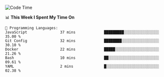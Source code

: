 <!--START_SECTION:waka-->
![Code Time](http://img.shields.io/badge/Code%20Time-998%20hrs%2025%20mins-blue)

📊 **This Week I Spent My Time On** 

```text
💬 Programming Languages: 
JavaScript               37 mins             █████████░░░░░░░░░░░░░░░░   35.00 % 
Git Config               32 mins             ████████░░░░░░░░░░░░░░░░░   30.10 % 
Docker                   22 mins             █████░░░░░░░░░░░░░░░░░░░░   21.26 % 
Bash                     10 mins             ██░░░░░░░░░░░░░░░░░░░░░░░   09.61 % 
YAML                     2 mins              █░░░░░░░░░░░░░░░░░░░░░░░░   02.38 % 
```


<!--END_SECTION:waka-->